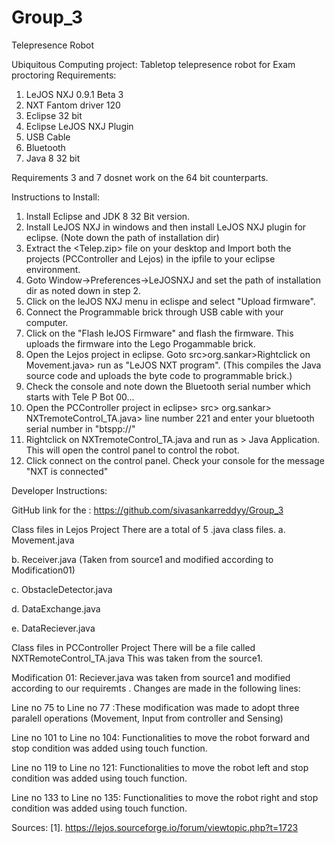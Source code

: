 # Group_3
Telepresence Robot

Ubiquitous Computing project: Tabletop telepresence robot for Exam proctoring 
Requirements: 
1. LeJOS NXJ 0.9.1 Beta 3
2. NXT Fantom driver 120
3. Eclipse 32 bit
4. Eclipse LeJOS NXJ Plugin
5. USB Cable 
6. Bluetooth
7. Java 8 32 bit

Requirements 3 and 7 dosnet work on the 64 bit counterparts. 

Instructions to Install:
1. Install Eclipse and JDK 8 32 Bit version. 
2. Install LeJOS NXJ in windows and then install LeJOS NXJ plugin for eclipse. (Note down the path of installation dir)
3. Extract the <Telep.zip> file on your desktop and Import both the projects (PCController and Lejos) in the ipfile to your eclipse environment. 
4. Goto Window->Preferences->LeJOSNXJ and set the path of installation dir as noted down in step 2. 
5. Click on the leJOS NXJ menu in eclispe and select "Upload firmware".
6. Connect the Programmable brick through USB cable with your computer. 
7. Click on the "Flash leJOS Firmware" and flash the firmware. This uploads the firmware into the Lego Progammable brick. 
8. Open the Lejos project in eclipse. Goto src>org.sankar>Rightclick on Movement.java> run as "LeJOS NXT program". (This compiles the Java source code and uploads the byte code to programmable brick.)
9. Check the console and note down the Bluetooth serial number which starts with Tele P Bot 00... 
10. Open the PCController project in eclipse> src> org.sankar> NXTremoteControl_TA.java> line number 221 and enter your bluetooth serial number in "btspp://<your serial number>"
11. Rightclick on NXTremoteControl_TA.java and run as > Java Application. This will open the control panel to control the robot. 
12. Click connect on the control panel.  Check your console for the message "NXT is connected"



Developer Instructions: 

GitHub link for the : https://github.com/sivasankarreddyy/Group_3

Class files in Lejos Project
There are a total of 5 .java class files. 
a. Movement.java

b. Receiver.java (Taken from source1 and modified according to Modification01)

c. ObstacleDetector.java

d. DataExchange.java

e. DataReciever.java

Class files in PCController Project
There will be a file called NXTRemoteControl_TA.java 
This was taken from the source1. 


Modification 01:
Reciever.java was taken from source1 and modified according to our requiremts . 
Changes are made in the following lines: 

Line no 75 to Line no 77 :These modification was made to adopt three paralell operations (Movement, Input from controller and Sensing) 

Line no 101 to Line no 104: Functionalities to move the robot forward and stop condition was added using touch function. 

Line no 119 to Line no 121:  Functionalities to move the robot left and stop condition was added using touch function. 

Line no 133 to Line no 135: Functionalities to move the robot right and stop condition was added using touch function. 



Sources: 
[1]. https://lejos.sourceforge.io/forum/viewtopic.php?t=1723




